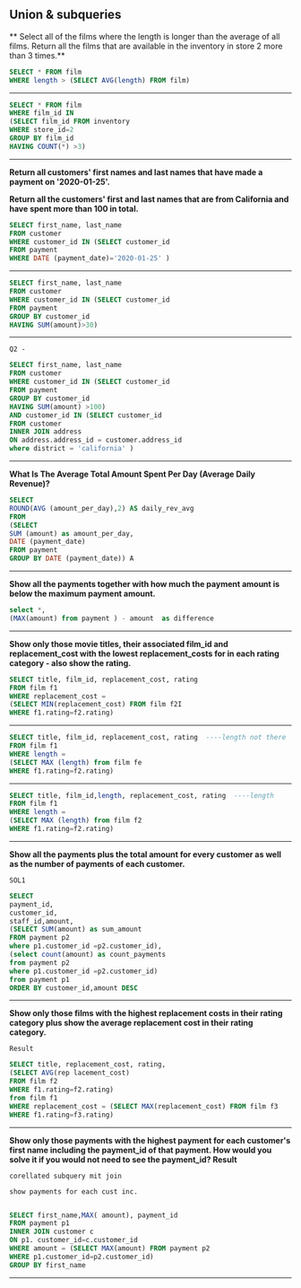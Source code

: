 ## Union & subqueries



**
Select all of the films where the length is longer than the average of all films.
Return all the films that are available in the inventory in store 2 more than 3
times.**

```sql
SELECT * FROM film
WHERE length > (SELECT AVG(length) FROM film)
```

----------------------------
```sql
SELECT * FROM film
WHERE film_id IN
(SELECT film_id FROM inventory
WHERE store_id=2
GROUP BY film_id
HAVING COUNT(*) >3)
```
------------------------------------------------------------------------------------------

**Return all customers' first names and last names that have made a payment
on '2020-01-25'.**

**Return all the customers' first and last names that are from California and
have spent more than 100 in total.**


```sql
SELECT first_name, last_name
FROM customer
WHERE customer_id IN (SELECT customer_id
FROM payment
WHERE DATE (payment_date)='2020-01-25' )
```

------------------------------------------
```sql
SELECT first_name, last_name
FROM customer
WHERE customer_id IN (SELECT customer_id
FROM payment
GROUP BY customer_id
HAVING SUM(amount)>30)
```

-------------------------
`Q2 -`

```sql
SELECT first_name, last_name
FROM customer
WHERE customer_id IN (SELECT customer_id
FROM payment
GROUP BY customer_id
HAVING SUM(amount) >100)
AND customer_id IN (SELECT customer_id
FROM customer
INNER JOIN address
ON address.address_id = customer.address_id
where district = 'california' )
```
------------------------------------------------------------------------------------
**What Is The Average Total Amount Spent Per Day (Average Daily Revenue)?**

```sql
SELECT
ROUND(AVG (amount_per_day),2) AS daily_rev_avg
FROM
(SELECT
SUM (amount) as amount_per_day,
DATE (payment_date)
FROM payment
GROUP BY DATE (payment_date)) A
```


------------------------------------

**Show all the payments together with how much the payment amount is below
the maximum payment amount.**

```sql
select *,
(MAX(amount) from payment ) - amount  as difference 
```

----------------------------
**Show only those movie titles, their associated film_id and replacement_cost
with the lowest replacement_costs for in each rating category - also show the
rating.**

```sql
SELECT title, film_id, replacement_cost, rating
FROM film f1
WHERE replacement_cost =
(SELECT MIN(replacement_cost) FROM film f2I
WHERE f1.rating=f2.rating)
```


-------------------------
```sql
SELECT title, film_id, replacement_cost, rating  ----length not there
FROM film f1
WHERE length =
(SELECT MAX (length) from film fe
WHERE f1.rating=f2.rating)
```
-------------
```sql
SELECT title, film_id,length, replacement_cost, rating  ----length 
FROM film f1
WHERE length =
(SELECT MAX (length) from film f2
WHERE f1.rating=f2.rating)
```
--------------------------------
**Show all the payments plus the total amount for every customer as well as the
number of payments of each customer.**


`SOL1`

```sql
SELECT
payment_id,
customer_id,
staff_id,amount,
(SELECT SUM(amount) as sum_amount
FROM payment p2
where p1.customer_id =p2.customer_id),
(select count(amount) as count_payments
from payment p2
where p1.customer_id =p2.customer_id)
from payment p1
ORDER BY customer_id,amount DESC
```
------------------------------------
**Show only those films with the highest replacement costs in their rating
category plus show the average replacement cost in their rating category.**

`Result`

```sql
SELECT title, replacement_cost, rating,
(SELECT AVG(rep lacement_cost) 
FROM film f2
WHERE f1.rating=f2.rating)
from film f1
WHERE replacement_cost = (SELECT MAX(replacement_cost) FROM film f3
WHERE f1.rating=f3.rating)
```


-----------------------------------------------------------------------------
**Show only those payments with the highest payment for each customer's first
name including the payment_id of that payment.
How would you solve it if you would not need to see the payment_id?
Result**

`corellated subquery mit join`

`show payments for each cust inc.
`
```sql

SELECT first_name,MAX( amount), payment_id
FROM payment p1
INNER JOIN customer c
ON p1. customer_id=c.customer_id
WHERE amount = (SELECT MAX(amount) FROM payment p2
WHERE p1.customer_id=p2.customer_id)
GROUP BY first_name
```



-----------------




















